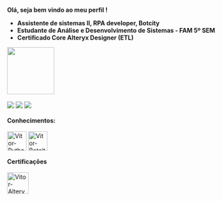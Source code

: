 <strong>Olá, seja bem vindo ao meu perfil ! 
-  Assistente de sistemas II, RPA developer, Botcity
-  Estudante de Análise e Desenvolvimento de Sistemas - FAM 5º SEM
-  Certificado Core Alteryx Designer (ETL)
</strong><br>

<div>
  <a href="https://github.com/VitorEscher">
  <img height="110em" src="https://github-readme-stats-git-masterrstaa-rickstaa.vercel.app/api/top-langs/?username=VitorEscher&bg_color=000&border_color=30A3DC&title_color=E94D5F&text_color=FFF"/>
</div><br>
  
<div>
  <a href="https://www.instagram.com/vitorge92/" target="_blank"><img src="https://img.shields.io/badge/-Instagram-%23E4405F?style=for-the-badge&logo=instagram&logoColor=white" target="_blank"></a>
  <a href = "mailto:vitorgrinholliescher@gmail.com"><img src="https://img.shields.io/badge/Gmail-D14836?style=for-the-badge&logo=gmail&logoColor=white" target="_blank"></a>
  <a href="https://www.linkedin.com/in/vitor-grinholli-escher-138397129/" target="_blank"><img src="https://img.shields.io/badge/-LinkedIn-%230077B5?style=for-the-badge&logo=linkedin&logoColor=white" target="_blank"></a>
</div><br>

<div style="display: inline_block"><strong>Conhecimentos:</strong><br><br>
  <img align="center" alt="Vitor-Python" height="45" width="45" src="https://cdn.jsdelivr.net/gh/devicons/devicon/icons/python/python-original-wordmark.svg">
  <img align="center" alt="Vitor-Botcity" height="45" width="45" src="https://botcity.gallerycdn.vsassets.io/extensions/botcity/botcity-studio/0.2.12/1706810388812/Microsoft.VisualStudio.Services.Icons.Default">
</div><br>

<div style="display: inline_block"><strong>Certificações</strong><br><br>
  <img align="center" alt="Vitor-AlteryxCore" height="50" width="50" src="https://images.credly.com/size/340x340/images/14744318-8d6a-49c3-971d-6a4a0f524925/Certification_Designer_Core.png">
</div>
